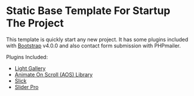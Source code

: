 # Static Base Template For Startup The Project
<p>This template is quickly start any new project. It has some plugins included with <a href="https://getbootstrap.com/docs/4.0/getting-started/download/" >Bootstrap</a> v4.0.0 and also contact form submission with PHPmailer.</p>

<p>Plugins Included:</p>
<ul>
  <li><a href="http://sachinchoolur.github.io/lightGallery/" target="_blank">Light Gallery</a></li>
  <li><a href="https://michalsnik.github.io/aos/" target="_blank">Animate On Scroll (AOS) Library</a></li>
  <li><a href="http://kenwheeler.github.io/slick/" target="_blank">Slick</a></li>
  <li><a href="http://bqworks.com/slider-pro/" target="_blank">Slider Pro</a></li>
</ul>

